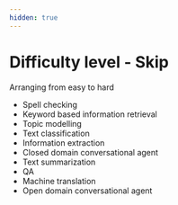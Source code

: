 ```yaml
---
hidden: true
---
```


# Difficulty level - Skip

Arranging from easy to hard

* Spell checking
* Keyword based information retrieval
* Topic modelling
* Text classification
* Information extraction
* Closed domain conversational agent
* Text summarization
* QA
* Machine translation
* Open domain conversational agent

